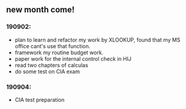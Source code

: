 ## new month come!  
### 190902:  
* plan to learn and refactor my work by XLOOKUP, found that my MS office cant's use that function.  
* framework my routine budget work.  
* paper work for the internal control check in HIJ  
* read two chapters of calculas  
* do some test on CIA exam  
### 190904:  
* CIA test preparation  
